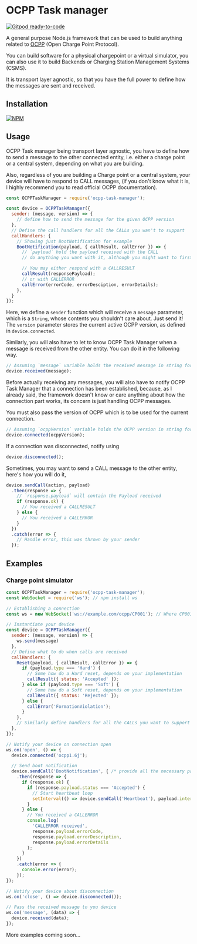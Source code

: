 # OCPP Task manager

[![Gitpod ready-to-code](https://img.shields.io/badge/Gitpod-ready--to--code-blue?logo=gitpod)](https://gitpod.io/#https://github.com/pSnehanshu/pointsim-ocpp-task-manager)

A general purpose Node.js framework that can be used to build anything
related to [OCPP](https://www.openchargealliance.org/) (Open Charge Point Protocol).

You can build software for a physical chargepoint or a virtual simulator,
you can also use it to build Backends or Charging Station Management Systems (CSMS).

It is transport layer agnostic, so that you have the full power to define
how the messages are sent and received.

## Installation

[![NPM](https://nodei.co/npm/ocpp-task-manager.png?compact=true)](https://www.npmjs.com/package/ocpp-task-manager)


## Usage

OCPP Task manager being transport layer agnostic, you have to define how to send
a message to the other connected entity, i.e. either a charge point or a central system,
depending on what you are building.

Also, regardless of you are building a Charge point or a central system, your device will
have to respond to CALL messages, (if you don't know what it is, I highly recommend
you to read  official OCPP documentation).

```javascript
const OCPPTaskManager = require('ocpp-task-manager');

const device = OCPPTaskManager({
  sender: (message, version) => {
    // define how to send the message for the given OCPP version
  },
  // Define the call handlers for all the CALLs you wan't to support
  callHandlers: {
    // Showing just BootNotification for example
    BootNotification(payload, { callResult, callError }) => {
      // `payload` hold the payload received with the CALL
      // do anything you want with it, although you might want to first sit and plan

      // You may either respond with a CALLRESULT
      callResult(responsePayload);
      // or with CALLERROR
      callError(errorCode, errorDesciption, errorDetails);
    },
  }
});
```

Here, we define a `sender` function which will receive a `message` parameter, which
is a `String`, whose contents you shouldn't care about. Just send it! The `version`
parameter stores the current active OCPP version, as defined in `device.connected`.

Similarly, you will also have to let to know OCPP Task Manager when a message is received
from the other entity. You can do it in the following way.

```javascript
// Assuming `message` variable holds the received message in string format
device.received(message);
```

Before actually receiving any messages, you will also have to notify OCPP Task Manager that
a connection has been established, because, as I already said, the framework doesn't know or
care anything about how the connection part works, its concern is just handling OCPP messages.

You must also pass the version of OCPP which is to be used for the current connection.

```javascript
// Assuming `ocppVersion` variable holds the OCPP version in string format
device.connected(ocppVersion);
```

If a connection was disconnected, notify using

```javascript
device.disconnected();
```

Sometimes, you may want to send a CALL message to the other entity, here's how you will do it,

```javascript
device.sendCall(action, payload)
  .then(response => {
    // `response.payload` will contain the Payload received
    if (response.ok) {
      // You received a CALLRESULT
    } else {
      // You received a CALLERROR
    }
  })
  .catch(error => {
    // Handle error, this was thrown by your sender
  });
```

## Examples

### Charge point simulator

```javascript
const OCPPTaskManager = require('ocpp-task-manager');
const WebSocket = require('ws'); // npm install ws

// Establishing a connection
const ws = new WebSocket('ws://example.com/ocpp/CP001'); // Where CP001 is the chargepoint unique identifier

// Instantiate your device
const device = OCPPTaskManager({
  sender: (message, version) => {
    ws.send(message)
  },
  // Define what to do when calls are received
  callHandlers: {
    Reset(payload, { callResult, callError }) => {
      if (payload.type === 'Hard') {
        // Some how do a Hard reset, depends on your implementation
        callResult({ status: 'Accepted' });
      } else if (payload.type === 'Soft') {
        // Some how do a Soft reset, depends on your implementation
        callResult({ status: 'Rejected' });
      } else {
        callError('FormationViolation');
      }
    },
    // Similarly define handlers for all the CALLs you want to support
  },
});

// Notify your device on connection open
ws.on('open', () => {
  device.connected('ocpp1.6j');

  // Send boot notification
  device.sendCall('BootNotification', { /* provide all the necessary payload items */ })
    .then(response => {
      if (response.ok) {
        if (response.payload.status === 'Accepted') {
          // Start heartbeat loop
          setInterval(() => device.sendCall('Heartbeat'), payload.interval * 1000);
        }
      } else {
        // You received a CALLERROR
        console.log(
          'CALLERROR received',
          response.payload.errorCode,
          response.payload.errorDescription,
          response.payload.errorDetails
        );
      }
    })
    .catch(error => {
      console.error(error);
    });
});

// Notify your device about disconnection
ws.on('close', () => device.disconnected());

// Pass the received message to you device
ws.on('message', (data) => {
  device.received(data);
});
```

More examples coming soon...
